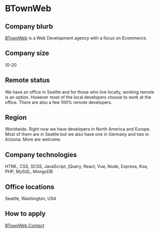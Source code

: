 # BTownWeb

## Company blurb

[BTownWeb](https://www.btownweb.com) is a Web Development agency with a focus on Ecommerce.

## Company size

10-20

## Remote status

We have an office in Seattle and for those who live locally, working remote is an option. However most of the local developers choose to work at the office. There are also a few 100% remote developers.

## Region

Worldwide. Right now we have developers in North America and Europe. Most of them are in Seattle but we also have one in Germany and two in Arizona. More are welcome.

## Company technologies

HTML, CSS, SCSS, JavaScript, jQuery, React, Vue, Node, Express, Koa, PHP, MySQL, MongoDB

## Office locations

Seattle, Washington, USA

## How to apply

[BTownWeb Contact](https://www.btownweb.com/contact-us/)
